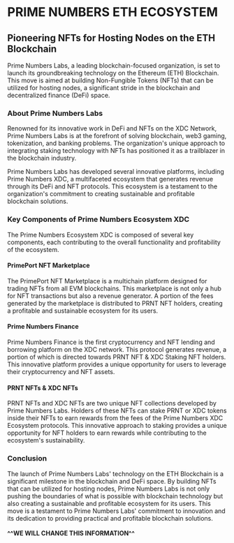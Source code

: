# PRIME NUMBERS ETH ECOSYSTEM

## Pioneering NFTs for Hosting Nodes on the ETH Blockchain

Prime Numbers Labs, a leading blockchain-focused organization, is set to launch its groundbreaking technology on the Ethereum (ETH) Blockchain. This move is aimed at building Non-Fungible Tokens (NFTs) that can be utilized for hosting nodes, a significant stride in the blockchain and decentralized finance (DeFi) space.

### About Prime Numbers Labs

Renowned for its innovative work in DeFi and NFTs on the XDC Network, Prime Numbers Labs is at the forefront of solving blockchain, web3 gaming, tokenization, and banking problems. The organization's unique approach to integrating staking technology with NFTs has positioned it as a trailblazer in the blockchain industry.

Prime Numbers Labs has developed several innovative platforms, including Prime Numbers XDC, a multifaceted ecosystem that generates revenue through its DeFi and NFT protocols. This ecosystem is a testament to the organization's commitment to creating sustainable and profitable blockchain solutions.

### Key Components of Prime Numbers Ecosystem XDC

The Prime Numbers Ecosystem XDC is composed of several key components, each contributing to the overall functionality and profitability of the ecosystem.

#### PrimePort NFT Marketplace

The PrimePort NFT Marketplace is a multichain platform designed for trading NFTs from all EVM blockchains. This marketplace is not only a hub for NFT transactions but also a revenue generator. A portion of the fees generated by the marketplace is distributed to PRNT NFT holders, creating a profitable and sustainable ecosystem for its users.

#### Prime Numbers Finance

Prime Numbers Finance is the first cryptocurrency and NFT lending and borrowing platform on the XDC network. This protocol generates revenue, a portion of which is directed towards PRNT NFT & XDC Staking NFT holders. This innovative platform provides a unique opportunity for users to leverage their cryptocurrency and NFT assets.

#### PRNT NFTs & XDC NFTs

PRNT NFTs and XDC NFTs are two unique NFT collections developed by Prime Numbers Labs. Holders of these NFTs can stake PRNT or XDC tokens inside their NFTs to earn rewards from the fees of the Prime Numbers XDC Ecosystem protocols. This innovative approach to staking provides a unique opportunity for NFT holders to earn rewards while contributing to the ecosystem's sustainability.

### Conclusion

The launch of Prime Numbers Labs' technology on the ETH Blockchain is a significant milestone in the blockchain and DeFi space. By building NFTs that can be utilized for hosting nodes, Prime Numbers Labs is not only pushing the boundaries of what is possible with blockchain technology but also creating a sustainable and profitable ecosystem for its users. This move is a testament to Prime Numbers Labs' commitment to innovation and its dedication to providing practical and profitable blockchain solutions.\
\
**^^WE WILL CHANGE THIS INFORMATION^^**
